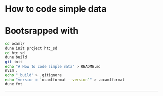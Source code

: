 # How to code simple data

# Bootsrapped with
```sh
cd ocaml/
dune init project htc_sd
cd htc_sd
dune build
git init
echo "# How to code simple data" > README.md
nvim .
echo "_build" > .gitignore
echo "version = `ocamlformat --version`" > .ocamlformat
dune fmt
```

---
